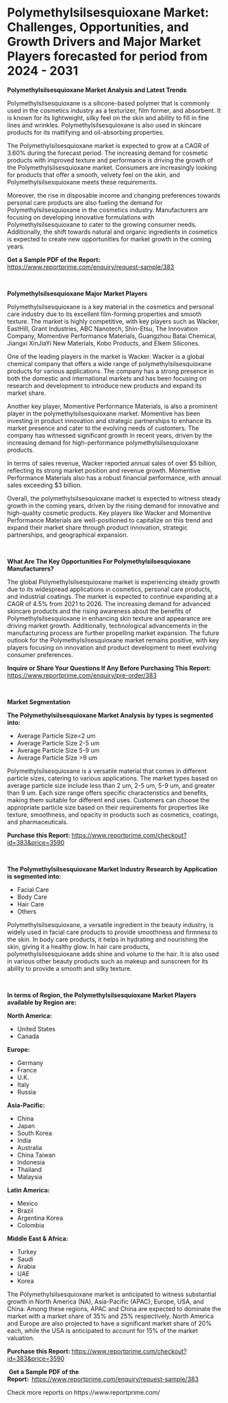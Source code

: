 <p><h1>Polymethylsilsesquioxane Market: Challenges, Opportunities, and Growth Drivers and Major Market Players forecasted for period from 2024 - 2031</h1></p><p><strong>Polymethylsilsesquioxane Market Analysis and Latest Trends</strong></p>
<p><p>Polymethylsilsesquioxane is a silicone-based polymer that is commonly used in the cosmetics industry as a texturizer, film former, and absorbent. It is known for its lightweight, silky feel on the skin and ability to fill in fine lines and wrinkles. Polymethylsilsesquioxane is also used in skincare products for its mattifying and oil-absorbing properties.</p><p>The Polymethylsilsesquioxane market is expected to grow at a CAGR of 3.60% during the forecast period. The increasing demand for cosmetic products with improved texture and performance is driving the growth of the Polymethylsilsesquioxane market. Consumers are increasingly looking for products that offer a smooth, velvety feel on the skin, and Polymethylsilsesquioxane meets these requirements.</p><p>Moreover, the rise in disposable income and changing preferences towards personal care products are also fueling the demand for Polymethylsilsesquioxane in the cosmetics industry. Manufacturers are focusing on developing innovative formulations with Polymethylsilsesquioxane to cater to the growing consumer needs. Additionally, the shift towards natural and organic ingredients in cosmetics is expected to create new opportunities for market growth in the coming years.</p></p>
<p><strong>Get a Sample PDF of the Report:&nbsp;</strong> <a href="https://www.reportprime.com/enquiry/request-sample/383">https://www.reportprime.com/enquiry/request-sample/383</a></p>
<p>&nbsp;</p>
<p><strong>Polymethylsilsesquioxane Major Market Players</strong></p>
<p><p>Polymethylsilsesquioxane is a key material in the cosmetics and personal care industry due to its excellent film-forming properties and smooth texture. The market is highly competitive, with key players such as Wacker, EastHill, Grant Industries, ABC Nanotech, Shin-Etsu, The Innovation Company, Momentive Performance Materials, Guangzhou Batai Chemical, Jiangxi XinJiaYi New Materials, Kobo Products, and Elkem Silicones.</p><p>One of the leading players in the market is Wacker. Wacker is a global chemical company that offers a wide range of polymethylsilsesquioxane products for various applications. The company has a strong presence in both the domestic and international markets and has been focusing on research and development to introduce new products and expand its market share.</p><p>Another key player, Momentive Performance Materials, is also a prominent player in the polymethylsilsesquioxane market. Momentive has been investing in product innovation and strategic partnerships to enhance its market presence and cater to the evolving needs of customers. The company has witnessed significant growth in recent years, driven by the increasing demand for high-performance polymethylsilsesquioxane products.</p><p>In terms of sales revenue, Wacker reported annual sales of over $5 billion, reflecting its strong market position and revenue growth. Momentive Performance Materials also has a robust financial performance, with annual sales exceeding $3 billion.</p><p>Overall, the polymethylsilsesquioxane market is expected to witness steady growth in the coming years, driven by the rising demand for innovative and high-quality cosmetic products. Key players like Wacker and Momentive Performance Materials are well-positioned to capitalize on this trend and expand their market share through product innovation, strategic partnerships, and geographical expansion.</p></p>
<p>&nbsp;</p>
<p><strong>What Are The Key Opportunities For Polymethylsilsesquioxane Manufacturers?</strong></p>
<p><p>The global Polymethylsilsesquioxane market is experiencing steady growth due to its widespread applications in cosmetics, personal care products, and industrial coatings. The market is expected to continue expanding at a CAGR of 4.5% from 2021 to 2026. The increasing demand for advanced skincare products and the rising awareness about the benefits of Polymethylsilsesquioxane in enhancing skin texture and appearance are driving market growth. Additionally, technological advancements in the manufacturing process are further propelling market expansion. The future outlook for the Polymethylsilsesquioxane market remains positive, with key players focusing on innovation and product development to meet evolving consumer preferences.</p></p>
<p><strong>Inquire or Share Your Questions If Any Before Purchasing This Report:</strong> <a href="https://www.reportprime.com/enquiry/pre-order/383">https://www.reportprime.com/enquiry/pre-order/383</a></p>
<p>&nbsp;</p>
<p><strong>Market Segmentation</strong></p>
<p><strong>The Polymethylsilsesquioxane Market Analysis by types is segmented into:</strong></p>
<p><ul><li>Average Particle Size<2 um</li><li>Average Particle Size 2-5 um</li><li>Average Particle Size 5-9 um</li><li>Average Particle Size >9 um</li></ul></p>
<p><p>Polymethylsilsesquioxane is a versatile material that comes in different particle sizes, catering to various applications. The market types based on average particle size include less than 2 um, 2-5 um, 5-9 um, and greater than 9 um. Each size range offers specific characteristics and benefits, making them suitable for different end uses. Customers can choose the appropriate particle size based on their requirements for properties like texture, smoothness, and opacity in products such as cosmetics, coatings, and pharmaceuticals.</p></p>
<p><strong>Purchase this Report:&nbsp;</strong><a href="https://www.reportprime.com/checkout?id=383&price=3590">https://www.reportprime.com/checkout?id=383&price=3590</a></p>
<p>&nbsp;</p>
<p><strong>The Polymethylsilsesquioxane Market Industry Research by Application is segmented into:</strong></p>
<p><ul><li>Facial Care</li><li>Body Care</li><li>Hair Care</li><li>Others</li></ul></p>
<p><p>Polymethylsilsesquioxane, a versatile ingredient in the beauty industry, is widely used in facial care products to provide smoothness and firmness to the skin. In body care products, it helps in hydrating and nourishing the skin, giving it a healthy glow. In hair care products, polymethylsilsesquioxane adds shine and volume to the hair. It is also used in various other beauty products such as makeup and sunscreen for its ability to provide a smooth and silky texture.</p></p>
<p>&nbsp;</p>
<p><strong>In terms of Region, the Polymethylsilsesquioxane Market Players available by Region are:</strong></p>
<p>
    <p> <strong> North America: </strong>
        <ul>
            <li>United States</li>
            <li>Canada</li>
        </ul>
        </p> 
    <p> <strong> Europe: </strong>
        <ul>
            <li>Germany</li>
            <li>France</li>
            <li>U.K.</li>
            <li>Italy</li>
            <li>Russia</li>
        </ul>
        </p> 
    <p> <strong> Asia-Pacific: </strong>
        <ul>
            <li>China</li>
            <li>Japan</li>
            <li>South Korea</li>
            <li>India</li>
            <li>Australia</li>
            <li>China Taiwan</li>
            <li>Indonesia</li>
            <li>Thailand</li>
            <li>Malaysia</li>
        </ul>
        </p> 
    <p> <strong> Latin America: </strong>
        <ul>
            <li>Mexico</li>
            <li>Brazil</li>
            <li>Argentina Korea</li>
            <li>Colombia</li>
        </ul>
        </p> 
    <p> <strong> Middle East & Africa: </strong>
        <ul>
            <li>Turkey</li>
            <li>Saudi</li>
            <li>Arabia</li>
            <li>UAE</li>
            <li>Korea</li>
        </ul>
    </p>
    </p>
<p><p>The Polymethylsilsesquioxane market is anticipated to witness substantial growth in North America (NA), Asia-Pacific (APAC), Europe, USA, and China. Among these regions, APAC and China are expected to dominate the market with a market share of 35% and 25% respectively. North America and Europe are also projected to have a significant market share of 20% each, while the USA is anticipated to account for 15% of the market valuation.</p></p>
<p><strong>Purchase this Report: </strong><a href="https://www.reportprime.com/checkout?id=383&price=3590">https://www.reportprime.com/checkout?id=383&price=3590</a></p>
<p>&nbsp;<strong>Get a Sample PDF of the Report:&nbsp;&nbsp;</strong><a href="https://www.reportprime.com/enquiry/request-sample/383">https://www.reportprime.com/enquiry/request-sample/383</a></p>
<p><strong></strong></p>
<p>Check more reports on https://www.reportprime.com/</p>